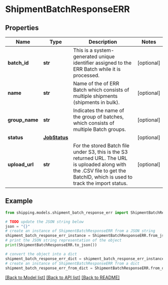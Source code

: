 # ShipmentBatchResponseERR


## Properties

Name | Type | Description | Notes
------------ | ------------- | ------------- | -------------
**batch_id** | **str** | This is a system-generated unique identifier assigned to the ERR Batch while it is processed. | [optional] 
**name** | **str** | Name of the of ERR Batch which consists of multiple shipments (shipments in bulk). | [optional] 
**group_name** | **str** |  Indicates the name of the group of batches, which consists of multiple Batch groups. | [optional] 
**status** | [**JobStatus**](JobStatus.md) |  | [optional] 
**upload_url** | **str** | For the stored Batch file under S3, this is the S3 returned URL. The URL is uploaded along with the .CSV file to get the BatchID, which is used to track the import status. | [optional] 

## Example

```python
from shipping.models.shipment_batch_response_err import ShipmentBatchResponseERR

# TODO update the JSON string below
json = "{}"
# create an instance of ShipmentBatchResponseERR from a JSON string
shipment_batch_response_err_instance = ShipmentBatchResponseERR.from_json(json)
# print the JSON string representation of the object
print(ShipmentBatchResponseERR.to_json())

# convert the object into a dict
shipment_batch_response_err_dict = shipment_batch_response_err_instance.to_dict()
# create an instance of ShipmentBatchResponseERR from a dict
shipment_batch_response_err_from_dict = ShipmentBatchResponseERR.from_dict(shipment_batch_response_err_dict)
```
[[Back to Model list]](../README.md#documentation-for-models) [[Back to API list]](../README.md#documentation-for-api-endpoints) [[Back to README]](../README.md)


